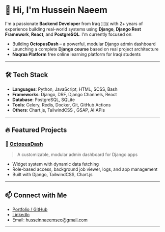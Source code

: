 # 👋 Hi, I'm Hussein Naeem

I'm a passionate **Backend Developer** from Iraq 🇮🇶 with 2+ years of experience building real-world systems using **Django**, **Django Rest Framework**, **React**, and **PostgreSQL**. I'm currently focused on:

- Building **OctopusDash** – a powerful, modular Django admin dashboard
- Launching a complete **Django course** based on real project architecture
- **Naqraa Platform**  free online learning platform for Iraqi students

---

## 🛠 Tech Stack
- **Languages**: Python, JavaScript, HTML, SCSS, Bash
- **Frameworks**: Django, DRF, Django Channels, React
- **Database**: PostgreSQL, SQLite
- **Tools**: Celery, Redis, Docker, Git, GitHub Actions
- **Others**: Chart.js, TailwindCSS , GSAP, AI APIs

---

## 🔥 Featured Projects

### 🚀 [OctopusDash](https://github.com/husseinnaeemsec/octopusdash)
> A customizable, modular admin dashboard for Django apps  
- Widget system with dynamic data fetching  
- Role-based access, background job viewer, logs, and app management  
- Built with Django, TailwindCSS, Chart.js  



---

## 📫 Connect with Me
-  [Portfolio / GitHub](https://github.com/husseinnaeemsec)
-  [LinkedIn](https://www.linkedin.com/in/husseinnaeem/)
-  Email: husseinnaeemsec@gmail.com

---



